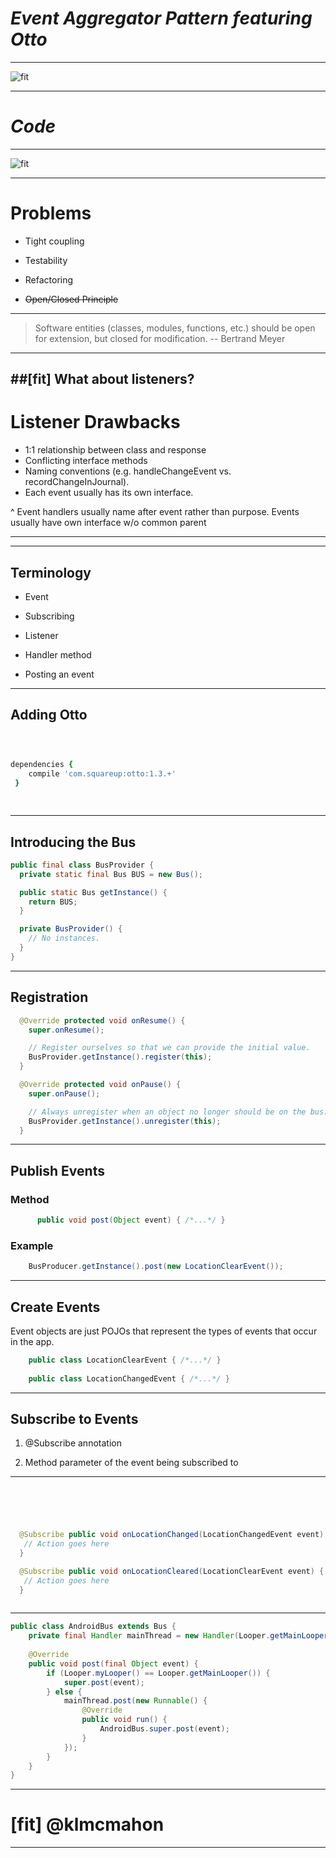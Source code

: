 
# _Event Aggregator Pattern featuring Otto_
---

![fit](/Users/kevin/Projects/android/al-otto-ex/slides/al-otto-example-app.png)

--- 

# _Code_

---

![fit](/Users/kevin/Projects/android/al-otto-ex/slides/tightcoupling.png)

---

# Problems

- Tight coupling  

- Testability

- Refactoring

- ~~Open/Closed Principle~~

---

> Software entities (classes, modules, functions, etc.) should be open for extension, but closed for modification.
-- Bertrand Meyer

---

##[fit] What about listeners?
---

# Listener Drawbacks

- 1:1 relationship between class and response
- Conflicting interface methods
- Naming conventions (e.g. handleChangeEvent vs. recordChangeInJournal).
- Each event usually has its own interface.

^ Event handlers usually name after event rather than purpose. Events usually have own interface w/o common parent

---



---
## Terminology

- Event

- Subscribing

- Listener

- Handler method

- Posting an event

---

## Adding Otto
```ruby



dependencies {
    compile 'com.squareup:otto:1.3.+'
 }
 
 
```

---
## Introducing the Bus

```java
public final class BusProvider {
  private static final Bus BUS = new Bus();

  public static Bus getInstance() {
    return BUS;
  }

  private BusProvider() {
    // No instances.
  }
}
```

---

## Registration
```java
  @Override protected void onResume() {
    super.onResume();

    // Register ourselves so that we can provide the initial value.
    BusProvider.getInstance().register(this);
  }

  @Override protected void onPause() {
    super.onPause();

    // Always unregister when an object no longer should be on the bus.
    BusProvider.getInstance().unregister(this);
  }
```

---

## Publish Events

### Method
```java
      public void post(Object event) { /*...*/ }
```

### Example

```java
    BusProducer.getInstance().post(new LocationClearEvent());
```

---

## Create Events

Event objects are just POJOs that represent the types of events that occur in the app.

```java
    public class LocationClearEvent { /*...*/ }
    
    public class LocationChangedEvent { /*...*/ }    
```

---

## Subscribe to Events

1. @Subscribe annotation

1. Method parameter of the event being subscribed to

--- 

```java




  
  @Subscribe public void onLocationChanged(LocationChangedEvent event) {
   // Action goes here
  }

  @Subscribe public void onLocationCleared(LocationClearEvent event) {
   // Action goes here
  }
  
```
---
```java
public class AndroidBus extends Bus {
    private final Handler mainThread = new Handler(Looper.getMainLooper());
 
    @Override
    public void post(final Object event) {
        if (Looper.myLooper() == Looper.getMainLooper()) {
            super.post(event);
        } else {
            mainThread.post(new Runnable() {
                @Override
                public void run() {
                    AndroidBus.super.post(event);
                }
            });
        }
    }
}
```

--- 

# [fit] @klmcmahon

---
